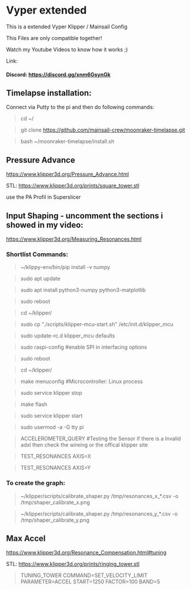 # Vyper extended
This is a extended Vyper Klipper / Mainsail Config

This Files are only compatible together!

Watch my Youtube Videos to know how it works ;)

Link:


#### Discord: https://discord.gg/xnm6GsynGk


## Timelapse installation:

Connect via Putty to the pi and then do following commands:

>cd ~/

>git clone https://github.com/mainsail-crew/moonraker-timelapse.git

>bash ~/moonraker-timelapse/install.sh

## Pressure Advance

https://www.klipper3d.org/Pressure_Advance.html

STL: https://www.klipper3d.org/prints/square_tower.stl

use the PA Profil in Superslicer


## Input Shaping - uncomment the sections i showed in my video:

https://www.klipper3d.org/Measuring_Resonances.html



### Shortlist Commands:

>~/klippy-env/bin/pip install -v numpy

>sudo apt update

>sudo apt install python3-numpy python3-matplotlib

>sudo reboot

>cd ~/klipper/

>sudo cp "./scripts/klipper-mcu-start.sh" /etc/init.d/klipper_mcu

>sudo update-rc.d klipper_mcu defaults

>sudo raspi-config            #enable SPI in interfacing options

>sudo reboot

>cd ~/klipper/

>make menuconfig              #Microcontroller: Linux process

>sudo service klipper stop

>make flash

>sudo service klipper start

>sudo usermod -a -G tty pi

>ACCELEROMETER_QUERY          #Testing the Sensor if there is a Invalid adxl then check the wireing or the offical klipper site

>TEST_RESONANCES AXIS=X

>TEST_RESONANCES AXIS=Y

### To create the graph:

>~/klipper/scripts/calibrate_shaper.py /tmp/resonances_x_*.csv -o /tmp/shaper_calibrate_x.png

>~/klipper/scripts/calibrate_shaper.py /tmp/resonances_y_*.csv -o /tmp/shaper_calibrate_y.png


## Max Accel

https://www.klipper3d.org/Resonance_Compensation.html#tuning

STL: https://www.klipper3d.org/prints/ringing_tower.stl

>TUNING_TOWER COMMAND=SET_VELOCITY_LIMIT PARAMETER=ACCEL START=1250 FACTOR=100 BAND=5

